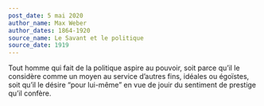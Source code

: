 ```yaml
---
post_date: 5 mai 2020
author_name: Max Weber
author_dates: 1864-1920
source_name: Le Savant et le politique
source_date: 1919
---
```


Tout homme qui fait de la politique aspire au pouvoir, soit parce qu’il le considère comme un moyen au service d’autres fins, idéales ou égoïstes, soit qu’il le désire “pour lui-même” en vue de jouir du sentiment de prestige qu’il confère.
